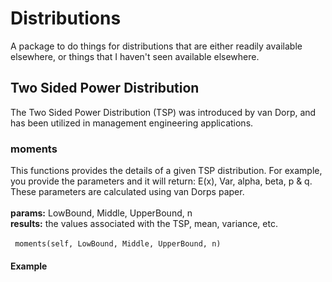 # Distributions
A package to do things for distributions that are either readily available elsewhere, or things that I haven't seen available elsewhere.

## Two Sided Power Distribution
The Two Sided Power Distribution (TSP) was introduced by van Dorp, and has been utilized in management engineering applications.

### moments
This functions provides the details of a given TSP distribution.  For example, you provide the parameters and it 
will return: E(x), Var, alpha, beta, p & q.  These parameters are calculated using van Dorps paper.<br><br> 
    <b>params:</b> LowBound, Middle, UpperBound, n <br>
    <b>results:</b> the values associated with the TSP, mean, variance, etc. 
<br><br>
``` moments(self, LowBound, Middle, UpperBound, n)```

#### Example

